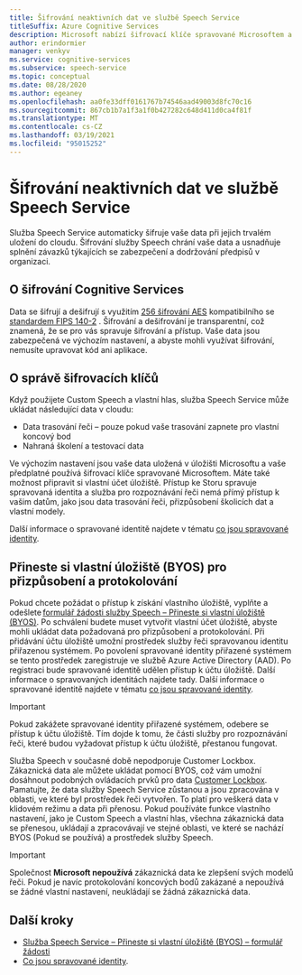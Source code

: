 ```yaml
---
title: Šifrování neaktivních dat ve službě Speech Service
titleSuffix: Azure Cognitive Services
description: Microsoft nabízí šifrovací klíče spravované Microsoftem a umožňuje také spravovat Cognitive Services předplatná s vlastními klíči, které se nazývají Customer Customer Key (CMK). Tento článek popisuje šifrování dat v klidovém provozu pro službu Speech.
author: erindormier
manager: venkyv
ms.service: cognitive-services
ms.subservice: speech-service
ms.topic: conceptual
ms.date: 08/28/2020
ms.author: egeaney
ms.openlocfilehash: aa0fe33dff0161767b74546aad49003d8fc70c16
ms.sourcegitcommit: 867cb1b7a1f3a1f0b427282c648d411d0ca4f81f
ms.translationtype: MT
ms.contentlocale: cs-CZ
ms.lasthandoff: 03/19/2021
ms.locfileid: "95015252"
---
```

# <a name="speech-service-encryption-of-data-at-rest"></a>Šifrování neaktivních dat ve službě Speech Service

Služba Speech Service automaticky šifruje vaše data při jejich trvalém uložení do cloudu. Šifrování služby Speech chrání vaše data a usnadňuje splnění závazků týkajících se zabezpečení a dodržování předpisů v organizaci.

## <a name="about-cognitive-services-encryption"></a>O šifrování Cognitive Services

Data se šifrují a dešifrují s využitím [256 šifrování AES](https://en.wikipedia.org/wiki/Advanced_Encryption_Standard) kompatibilního se [standardem FIPS 140-2](https://en.wikipedia.org/wiki/FIPS_140-2) . Šifrování a dešifrování je transparentní, což znamená, že se pro vás spravuje šifrování a přístup. Vaše data jsou zabezpečená ve výchozím nastavení, a abyste mohli využívat šifrování, nemusíte upravovat kód ani aplikace.

## <a name="about-encryption-key-management"></a>O správě šifrovacích klíčů

Když použijete Custom Speech a vlastní hlas, služba Speech Service může ukládat následující data v cloudu:  

* Data trasování řeči – pouze pokud vaše trasování zapnete pro vlastní koncový bod
* Nahraná školení a testovací data

Ve výchozím nastavení jsou vaše data uložená v úložišti Microsoftu a vaše předplatné používá šifrovací klíče spravované Microsoftem. Máte také možnost připravit si vlastní účet úložiště. Přístup ke Storu spravuje spravovaná identita a služba pro rozpoznávání řeči nemá přímý přístup k vašim datům, jako jsou data trasování řeči, přizpůsobení školicích dat a vlastní modely.

Další informace o spravované identitě najdete v tématu [co jsou spravované identity](../../active-directory/managed-identities-azure-resources/overview.md).

## <a name="bring-your-own-storage-byos-for-customization-and-logging"></a>Přineste si vlastní úložiště (BYOS) pro přizpůsobení a protokolování

Pokud chcete požádat o přístup k získání vlastního úložiště, vyplňte a odešlete [formulář žádosti služby Speech – Přineste si vlastní úložiště (BYOS)](https://aka.ms/cogsvc-cmk). Po schválení budete muset vytvořit vlastní účet úložiště, abyste mohli ukládat data požadovaná pro přizpůsobení a protokolování. Při přidávání účtu úložiště umožní prostředek služby řeči spravovanou identitu přiřazenou systémem. Po povolení spravované identity přiřazené systémem se tento prostředek zaregistruje ve službě Azure Active Directory (AAD). Po registraci bude spravované identitě udělen přístup k účtu úložiště. Další informace o spravovaných identitách najdete tady. Další informace o spravované identitě najdete v tématu [co jsou spravované identity](../../active-directory/managed-identities-azure-resources/overview.md).

> [!IMPORTANT]
> Pokud zakážete spravované identity přiřazené systémem, odebere se přístup k účtu úložiště. Tím dojde k tomu, že části služby pro rozpoznávání řeči, které budou vyžadovat přístup k účtu úložiště, přestanou fungovat.  

Služba Speech v současné době nepodporuje Customer Lockbox. Zákaznická data ale můžete ukládat pomocí BYOS, což vám umožní dosáhnout podobných ovládacích prvků pro data [Customer Lockbox](../../security/fundamentals/customer-lockbox-overview.md). Pamatujte, že data služby Speech Service zůstanou a jsou zpracována v oblasti, ve které byl prostředek řeči vytvořen. To platí pro veškerá data v klidovém režimu a data při přenosu. Pokud používáte funkce vlastního nastavení, jako je Custom Speech a vlastní hlas, všechna zákaznická data se přenesou, ukládají a zpracovávají ve stejné oblasti, ve které se nachází BYOS (Pokud se používá) a prostředek služby Speech.

> [!IMPORTANT]
> Společnost **Microsoft nepoužívá** zákaznická data ke zlepšení svých modelů řeči. Pokud je navíc protokolování koncových bodů zakázané a nepoužívá se žádné vlastní nastavení, neukládají se žádná zákaznická data. 

## <a name="next-steps"></a>Další kroky

* [Služba Speech Service – Přineste si vlastní úložiště (BYOS) – formulář žádosti](https://aka.ms/cogsvc-cmk)
* [Co jsou spravované identity](../../active-directory/managed-identities-azure-resources/overview.md).